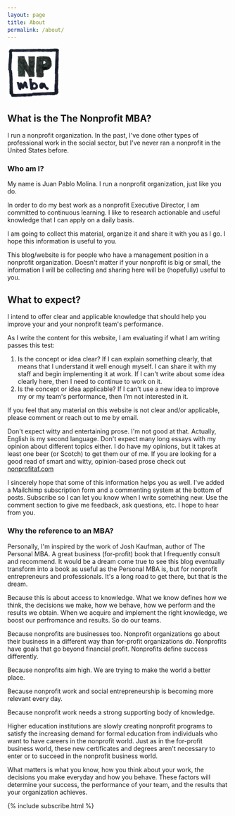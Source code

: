```yaml
---
layout: page
title: About
permalink: /about/
---
```


<img src="/assets/logo.png" class="profile">

## What is the The Nonprofit MBA?
I run a nonprofit organization. In the past, I've done other types of professional work in the social sector, but I've never ran a nonprofit in the United States before.  

### Who am I?

My name is Juan Pablo Molina.  I run a nonprofit organization, just like you do.

In order to do my best work as a nonprofit Executive Director, I am committed to continuous learning. I like to research actionable and useful knowledge that I can apply on a daily basis.

I am going to collect this material, organize it and share it with you as I go. I hope this information is useful to you. 

This blog/website is for people who have a management position in a nonprofit organization.  Doesn't matter if your nonprofit is big or small, the information I will be collecting and sharing here will be (hopefully) useful to you.

## What to expect?

I intend to offer clear and applicable knowledge that should help you improve your and your nonprofit team's performance.

As I write the content for this website, I am evaluating if what I am writing passes this test:

1.  Is the concept or idea clear?  If I can explain something clearly, that means that I understand it well enough myself.  I can share it with my staff and begin implementing it at work. If I can't write about some idea clearly here, then I need to continue to work on it. 
2.  Is the concept or idea applicable? If I can't use a new idea to improve my or my team's performance, then I'm not interested in it.

If you feel that any material on this website is not clear and/or applicable, please comment or reach out to me by email.

Don't expect witty and entertaining prose.  I'm not good at that.  Actually, English is my second language.  Don't expect many long essays with my opinion about different topics either.  I do have my opinions, but it takes at least one beer (or Scotch) to get them our of me.  If you are looking for a good read of smart and witty, opinion-based prose check out [nonprofitaf.com](http://nonprofitaf.com/)  

I sincerely hope that some of this information helps you as well.  I've added a Mailchimp subscription form and a commenting system at the bottom of posts. Subscribe so I can let you know when I write something new. Use the comment section to give me feedback, ask questions, etc. I hope to hear from you.

### Why the reference to an MBA?

Personally, I'm inspired by the work of Josh Kaufman, author of The Personal MBA. A great business (for-profit) book that I frequently consult and recommend.  It would be a dream come true to see this blog eventually transform into a book as useful as the Personal MBA is, but for nonprofit entrepreneurs and professionals.  It's a long road to get there, but that is the dream. 

Because this is about access to knowledge.  What we know defines how we think, the decisions we make, how we behave, how we perform and the results we obtain.  When we acquire and implement the right knowledge, we boost our perfromance and results. So do our teams. 

Because nonprofits are businesses too. Nonprofit organizations go about their business in a different way than for-profit organizations do.  Nonprofits have goals that go beyond financial profit. Nonprofits define success differently.    

Because nonprofits aim high. We are trying to make the world a better place.

Because nonprofit work and social entrepreneurship is becoming more relevant every day. 

Because nonprofit work needs a strong supporting body of knowledge.   

Higher education institutions are slowly creating nonprofit programs to satisfy the increasing demand for formal education from individuals who want to have careers in the nonprofit world.  Just as in the for-profit business world, these new certificates and degrees aren't necessary to enter or to succeed in the nonprofit business world. 

What matters is what you know, how you think about your work, the decisions you make everyday and how you behave.  These factors will determine your success, the performance of your team, and the results that your organization achieves.  

<section class="subscribe">
	{% include subscribe.html %}	
</section>
